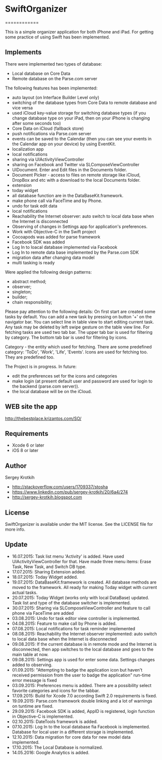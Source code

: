# SwiftOrganizer
============

This is a simple organizer application for both iPhone and iPad. 
For getting some practice of using Swift has been implemented.

## Implements

There were implemented two types of database:
- Local database on Core Data
- Remote database on the Parse.com server

The following features has been implemented:
- auto layout (on Interface Builder Level only)
- switching of the database types from Core Data to remote database and vice versa
- used iCloud key-value storage for switching database types (if you change database type on your iPad, then on your iPhone is changing after some seconds too)
- Core Data on iCloud (fallback store)
- push notifications via Parse.com server
- events can be saved to the Calendar (then you can see your events in the Calendar app on your device) by using EventKit.
- localization app 
- local notifications 
- sharing via UIActivityViewController
- sharing on Facebook and Twitter via SLComposeViewController
- UIDocument. Enter and Edit files in the Documents folder.
- Document Picker - access to files on remote storage like iCloud, DropBox and etc with a download to the local Documents folder.
- extension
- today widget
- all database function are in the DataBaseKit.framework.
- make phone call via FaceTime and by Phone.
- undo for task edit data
- local notifications
- Reachability the Internet observer: auto switch to local data base when the Internet is disconnected
- Observing of changes in Settings app for application's preferences.
- Work with Objective-C in the Swift project
- Cocoapods was added for parse framework 
- Facebook SDK was added
- Log In to loacal database implemented via Facebook 
- Log In to remote data base implemented by the Parse.com SDK
- migration data after changing data model 
- multi tasking is ready

Were applied the following design patterns:
- abstract method;
- observer;
- singleton;
- builder;
- chain responsibility;

Please pay attention to the following details:
On first start are created some tasks by default. 
You can add a new task by pressing on button '+' on the navigator bar. 
You can select line in table view to start editing current task. 
Any task may be deleted by left swipe gesture on the table view line. 
For fetching tasks are used two tab bar. The upper tab bar is used for filtering by category. The bottom tab bar is used for filtering by icons.

Category - the entity which used for fetching. 
There are some predefined category: 'ToDo', 'Work', 'Life', 'Events'.
Icons are used for fetching too. They are predefined too.

The Project is in progress.
In future:
- edit the preferences set for the icons and categories
- make login (at present default user and password are used for login to the backend (parse.com server)).
- the local database will be on the iCloud.

## WEB site the app

http://thebestplace.krizantos.com/SO/

## Requirements

- Xcode 6 or later
- iOS 8 or later

## Author

Sergey Krotkih 
- http://stackoverflow.com/users/1709337/stosha
- https://www.linkedin.com/pub/sergey-krotkih/20/6a4/274
- http://sergey-krotkih.blogspot.com

## License

SwiftOrganizer is available under the MIT license. See the LICENSE file for more info.

## Update

- 16.07.2015: Task list menu 'Activity' is added. Have used UIActivityViewController for that. Have made three menu items:  Erase Task, New Task, and Switch DB type.
- 17.07.2015: Sharing Extension added.
- 18.07.2015: Today Widget added.
- 19.07.2015: DataBaseKit.framework is created. All database methods are moved to the framework. All ready for making Today widget with current actual tasks.
- 20.07.2015: Today Widget (works only with local DataBase) updated. Task list and type of the database switcher is implemented.
- 30.07.2015: Sharing via SLComposeViewController and feature to call phone via FaceTime are added
- 03.08.2015: Undo for task editor view controller is implemented.
- 04.08.2015: Feature to make call by Phone is added.
- 07.08.2015: Local notifications for task reminder implemented
- 08.08.2015: Reachability the Internet observer implemented: auto switch to local data base when the Internet is disconnected
- 09.08.2015: If the current database is in remote mode and the Internet is disconnected, then app switches to the local database and goes to the main table at now. 
- 09.08.2015: Settings app is used for enter some data. Settings changes added to observing. 
- 01.09.2015: "Attempting to badge the application icon but haven't received permission from the user to badge the application" run-time error message is fixed
- 03.09.2015: Preferences menu is added. There are a possibility select favorite categories and icons for the tabbar.
- 17.09.2015: Build for Xcode 7.0 according Swift 2.0 requirements is fixed.
- 19.09.2015: Parse.com framework double linking and a lot of warnings on tuntime are fixed.
- 29.09.2015: Facebook SDK is added, AppID is registered, login function in Objective-C is implemented. 
- 02.10.2015: DateTools framework is added.
- 07.10.2015: Log In to the local database fia Facebook is implemented. Database for local user in a different storage  is implemented.
- 12.10.2015: Data migration for core data for new model data implemented. 
- 17.10.2015: The Local Database is normalized.
- 14.05.2016: Google Analytics is added.


